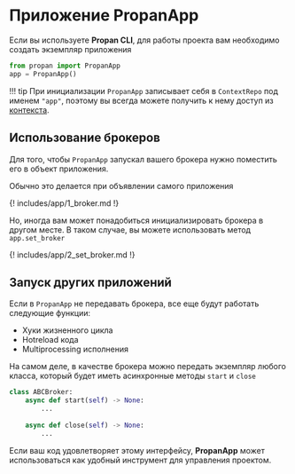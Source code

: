 # Приложение **PropanApp**

Если вы используете **Propan CLI**, для работы проекта вам необходимо создать экземпляр приложения

```python
from propan import PropanApp
app = PropanApp()
```

!!! tip
    При инициализации `PropanApp` записывает себя в `ContextRepo` под именем `"app"`, поэтому вы всегда можете получить к нему доступ из [контекста](../5_dependency/2_context).

## Использование брокеров

Для того, чтобы `PropanApp` запускал вашего брокера нужно поместить его в объект приложения.

Обычно это делается при объявлении самого приложения

{! includes/app/1_broker.md !}

Но, иногда вам может понадобиться инициализировать брокера в другом месте. В таком случае, вы можете использовать метод `app.set_broker`

{! includes/app/2_set_broker.md !}

## Запуск других приложений

Если в `PropanApp` не передавать брокера, все еще будут работать следующие функции:

* Хуки жизненного цикла
* Hotreload кода
* Multiprocessing исполнения

На самом деле, в качестве брокера можно передать экземпляр любого класса, который будет иметь асинхронные методы `start` и `close`

```python
class ABCBroker:
    async def start(self) -> None:
        ...
    
    async def close(self) -> None:
        ...
```

Если ваш код удовлетворяет этому интерфейсу, **PropanApp** может использоваться как удобный инструмент для управления проектом.